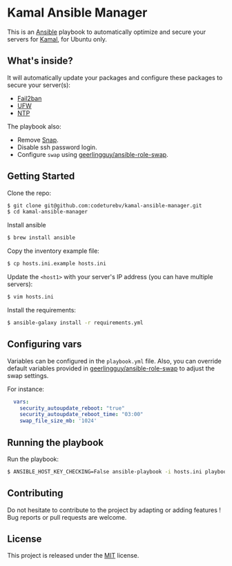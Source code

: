 # Kamal Ansible Manager

This is an [Ansible](https://www.ansible.com/) playbook to automatically optimize and secure your servers for [Kamal](https://kamal-deploy.org/), for Ubuntu only.

## What's inside?

It will automatically update your packages and configure these packages to secure your server(s):

- [Fail2ban](https://github.com/fail2ban/fail2ban)
- [UFW](https://wiki.ubuntu.com/UncomplicatedFirewall)
- [NTP](https://ubuntu.com/server/docs/network-ntp)

The playbook also:
- Remove [Snap](https://snapcraft.io/).
- Disable ssh password login.
- Configure `swap` using [geerlingguy/ansible-role-swap](https://github.com/geerlingguy/ansible-role-swap).

## Getting Started

Clone the repo:
```bash
$ git clone git@github.com:codeturebv/kamal-ansible-manager.git
$ cd kamal-ansible-manager
```

Install ansible
```bash
$ brew install ansible
```

Copy the inventory example file:
```bash
$ cp hosts.ini.example hosts.ini
```

Update the `<host1>` with your server's IP address (you can have multiple servers):
```bash
$ vim hosts.ini
```

Install the requirements:
```bash
$ ansible-galaxy install -r requirements.yml
```

## Configuring vars

Variables can be configured in the `playbook.yml` file.
Also, you can override default variables provided in [geerlingguy/ansible-role-swap](https://github.com/geerlingguy/ansible-role-swap/blob/master/defaults/main.yml) to adjust the swap settings.

For instance:
```yml
  vars:
    security_autoupdate_reboot: "true"
    security_autoupdate_reboot_time: "03:00"
    swap_file_size_mb: '1024'
```

## Running the playbook

Run the playbook:
```bash
$ ANSIBLE_HOST_KEY_CHECKING=False ansible-playbook -i hosts.ini playbook.yml
```

## Contributing

Do not hesitate to contribute to the project by adapting or adding features ! Bug reports or pull requests are welcome.

## License

This project is released under the [MIT](http://opensource.org/licenses/MIT) license.
